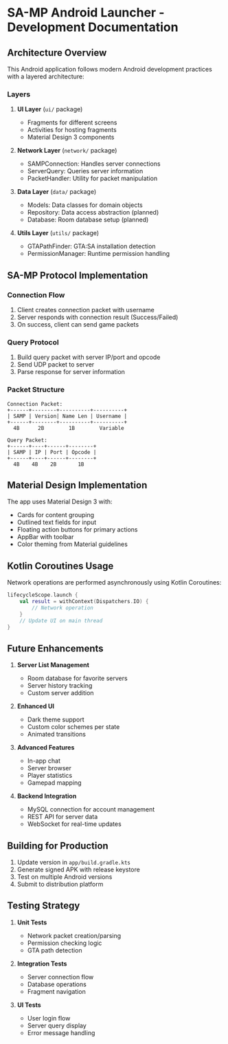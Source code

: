 # SA-MP Android Launcher - Development Documentation

## Architecture Overview

This Android application follows modern Android development practices with a layered architecture:

### Layers

1. **UI Layer** (`ui/` package)
   - Fragments for different screens
   - Activities for hosting fragments
   - Material Design 3 components

2. **Network Layer** (`network/` package)
   - SAMPConnection: Handles server connections
   - ServerQuery: Queries server information
   - PacketHandler: Utility for packet manipulation

3. **Data Layer** (`data/` package)
   - Models: Data classes for domain objects
   - Repository: Data access abstraction (planned)
   - Database: Room database setup (planned)

4. **Utils Layer** (`utils/` package)
   - GTAPathFinder: GTA:SA installation detection
   - PermissionManager: Runtime permission handling

## SA-MP Protocol Implementation

### Connection Flow

1. Client creates connection packet with username
2. Server responds with connection result (Success/Failed)
3. On success, client can send game packets

### Query Protocol

1. Build query packet with server IP/port and opcode
2. Send UDP packet to server
3. Parse response for server information

### Packet Structure

```
Connection Packet:
+------+--------+----------+----------+
| SAMP | Version| Name Len | Username |
+------+--------+----------+----------+
  4B      2B        1B        Variable

Query Packet:
+------+----+------+--------+
| SAMP | IP | Port | Opcode |
+------+----+------+--------+
  4B    4B    2B       1B
```

## Material Design Implementation

The app uses Material Design 3 with:
- Cards for content grouping
- Outlined text fields for input
- Floating action buttons for primary actions
- AppBar with toolbar
- Color theming from Material guidelines

## Kotlin Coroutines Usage

Network operations are performed asynchronously using Kotlin Coroutines:

```kotlin
lifecycleScope.launch {
    val result = withContext(Dispatchers.IO) {
        // Network operation
    }
    // Update UI on main thread
}
```

## Future Enhancements

1. **Server List Management**
   - Room database for favorite servers
   - Server history tracking
   - Custom server addition

2. **Enhanced UI**
   - Dark theme support
   - Custom color schemes per state
   - Animated transitions

3. **Advanced Features**
   - In-app chat
   - Server browser
   - Player statistics
   - Gamepad mapping

4. **Backend Integration**
   - MySQL connection for account management
   - REST API for server data
   - WebSocket for real-time updates

## Building for Production

1. Update version in `app/build.gradle.kts`
2. Generate signed APK with release keystore
3. Test on multiple Android versions
4. Submit to distribution platform

## Testing Strategy

1. **Unit Tests**
   - Network packet creation/parsing
   - Permission checking logic
   - GTA path detection

2. **Integration Tests**
   - Server connection flow
   - Database operations
   - Fragment navigation

3. **UI Tests**
   - User login flow
   - Server query display
   - Error message handling
